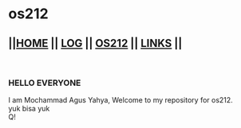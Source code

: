 # os212 <br>

||[HOME](https://github.com/yahyagolds23) ||
[LOG](https://github.com/yahyagolds23/os212/blob/master/TXT/mylog.txt) ||
[OS212](https://github.com/yahyagolds23/os212) ||
[LINKS](https://github.com/yahyagolds23/os212/blob/master/links.md) ||
---
<br>

### HELLO EVERYONE<br>
I am Mochammad Agus Yahya, Welcome to my repository for os212. <br>
yuk bisa yuk <br>
Q!
